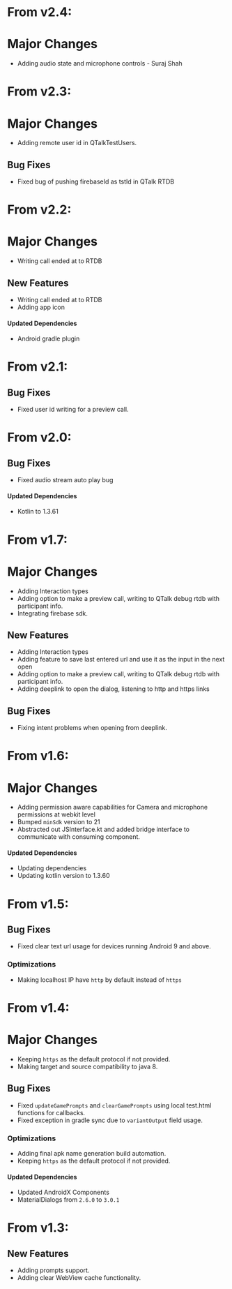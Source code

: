 # From v2.4:

# Major Changes
* Adding audio state and microphone controls - Suraj Shah

# From v2.3:

# Major Changes
* Adding remote user id in QTalkTestUsers.

## Bug Fixes
* Fixed bug of pushing firebaseId as tstId in QTalk RTDB

# From v2.2:

# Major Changes
* Writing call ended at to RTDB

## New Features
* Writing call ended at to RTDB
* Adding app icon

#### Updated Dependencies
* Android gradle plugin

# From v2.1:

## Bug Fixes
* Fixed user id writing for a preview call. 

# From v2.0:

## Bug Fixes
* Fixed audio stream auto play bug

#### Updated Dependencies
* Kotlin to 1.3.61 

# From v1.7:

# Major Changes
* Adding Interaction types
* Adding option to make a preview call, writing to QTalk debug rtdb with participant info.
* Integrating firebase sdk.

## New Features
* Adding Interaction types
* Adding feature to save last entered url and use it as the input in the next open
* Adding option to make a preview call, writing to QTalk debug rtdb with participant info.
* Adding deeplink to open the dialog, listening to http and https links

## Bug Fixes
* Fixing intent problems when opening from deeplink.

# From v1.6:

# Major Changes
* Adding permission aware capabilities for Camera and microphone permissions at webkit level
* Bumped `minSdk` version to 21
* Abstracted out JSInterface.kt and added bridge interface to communicate with consuming component.

#### Updated Dependencies
* Updating dependencies
* Updating kotlin version to 1.3.60

# From v1.5:

## Bug Fixes
* Fixed clear text url usage for devices running Android 9 and above.

### Optimizations
* Making localhost IP have `http` by default instead of `https`

# From v1.4:

# Major Changes
* Keeping `https` as the default protocol if not provided.
* Making target and source compatibility to java 8.

## Bug Fixes
* Fixed `updateGamePrompts` and `clearGamePrompts` using local test.html functions for callbacks.
* Fixed exception in gradle sync due to `variantOutput` field usage.

### Optimizations
* Adding final apk name generation build automation.
* Keeping `https` as the default protocol if not provided.

#### Updated Dependencies
* Updated AndroidX Components
* MaterialDialogs from `2.6.0` to `3.0.1`

# From v1.3:

## New Features
* Adding prompts support.
* Adding clear WebView cache functionality.

